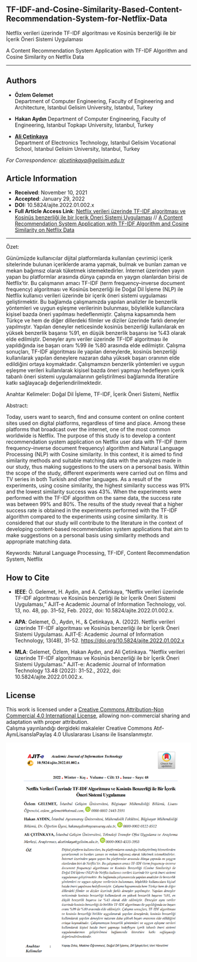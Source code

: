 ## TF-IDF-and-Cosine-Similarity-Based-Content-Recommendation-System-for-Netflix-Data

Netflix verileri üzerinde TF-IDF algoritması ve Kosinüs benzerliği ile bir İçerik Öneri Sistemi Uygulaması

A Content Recommendation System Application with TF-IDF Algorithm and Cosine Similarity on Netflix Data 

---

## Authors
- **Özlem Gelemet**  
  Department of Computer Engineering, Faculty of Engineering and Architecture, Istanbul Gelisim University, Istanbul, Turkey

- **Hakan Aydın** 
  Department of Computer Engineering, Faculty of Engineering, Istanbul Topkapı University, Istanbul, Turkey

- [**Ali Çetinkaya**](https://scholar.google.com.tr/citations?user=XSEW-NcAAAAJ)  
  Department of Electronics Technology, Istanbul Gelisim Vocational School, Istanbul Gelisim University, Istanbul, Turkey 

*For Correspondence: alcetinkaya@gelisim.edu.tr*

## Article Information
- **Received**: November 10, 2021  
- **Accepted**: January 29, 2022
- **DOI:** 10.5824/ajite.2022.01.002.x
- **Full Article Access Link**: [Netflix verileri üzerinde TF-IDF algoritması ve Kosinüs benzerliği ile bir İçerik Öneri Sistemi Uygulaması](https://dergipark.org.tr/tr/pub/ajit-e/issue/68716/1012354) // [A Content Recommendation System Application with TF-IDF Algorithm and Cosine Similarity on Netflix Data](https://dergipark.org.tr/tr/pub/ajit-e/issue/68716/1012354)

---

Özet:

Günümüzde kullanıcılar dijital platformlarda kullanılan çevrimiçi içerik sitelerinde bulunan içeriklerde arama yapmak, bulmak ve bunları zaman ve mekan bağımsız olarak tüketmek istemektedirler. İnternet üzerinden yayın yapan bu platformlar arasında dünya çapında en yaygın olanlardan birisi de Netflix’tir. Bu çalışmanın amacı TF-IDF (term frequency–inverse document frequency) algoritması ve Kosinüs benzerliği ile Doğal Dil İşleme (NLP) ile Netflix kullanıcı verileri üzerinde bir içerik öneri sistemi uygulaması geliştirmektir. Bu bağlamda çalışmamızda yapılan analizler ile benzerlik yöntemleri ve uygun eşleşme verilerinin bulunması, böylelikle kullanıcılara kişisel bazda öneri yapılması hedeflenmiştir. Çalışma kapsamında hem Türkçe ve hem de diğer dillerdeki filmler ve diziler üzerinde farklı deneyler yapılmıştır. Yapılan deneyler neticesinde kosinüs benzerliği kullanılarak en yüksek benzerlik başarısı %91, en düşük benzerlik başarısı ise %43 olarak elde edilmiştir. Deneyler aynı veriler üzerinde TF-IDF algoritması ile yapıldığında ise başarı oranı %99 ile %80 arasında elde edilmiştir. Çalışma sonuçları, TF-IDF algoritması ile yapılan deneylerde, kosinüs benzerliği kullanılarak yapılan deneylere nazaran daha yüksek başarı oranının elde edildiğini ortaya koymaktadır. Çalışmamızın benzerlik yöntemleri ve uygun eşleşme verileri kullanılarak kişisel bazda öneri yapmayı hedefleyen içerik tabanlı öneri sistemi uygulamalarının geliştirilmesi bağlamında literatüre katkı sağlayacağı değerlendirilmektedir.

Anahtar Kelimeler: Doğal Dil İşleme, TF-IDF, İçerik Öneri Sistemi, Netflix

Abstract:

Today, users want to search, find and consume content on online content sites used on digital platforms, regardless of time and place. Among these platforms that broadcast over the internet, one of the most common worldwide is Netflix. The purpose of this study is to develop a content recommendation system application on Netflix user data with TF-IDF (term frequency–inverse document frequency) algorithm and Natural Language Processing (NLP) with Cosine similarity. In this context, it is aimed to find similarity methods and suitable matching data with the analyzes made in our study, thus making suggestions to the users on a personal basis. Within the scope of the study, different experiments were carried out on films and TV series in both Turkish and other languages. As a result of the experiments, using cosine similarity, the highest similarity success was 91% and the lowest similarity success was 43%. When the experiments were performed with the TF-IDF algorithm on the same data, the success rate was between 99% and 80%. The results of the study reveal that a higher success rate is obtained in the experiments performed with the TF-IDF algorithm compared to the experiments using cosine similarity. It is considered that our study will contribute to the literature in the context of developing content-based recommendation system applications that aim to make suggestions on a personal basis using similarity methods and appropriate matching data.

Keywords: Natural Language Processing, TF-IDF, Content Recommendation System, Netflix

## How to Cite

- **IEEE**: Ö. Gelemet, H. Aydin, and A. Çeti̇nkaya, “Netflix verileri üzerinde TF-IDF algoritması ve Kosinüs benzerliği ile bir İçerik Öneri Sistemi Uygulaması,” AJIT-e Academic Journal of Information Technology, vol. 13, no. 48, pp. 31–52, Feb. 2022, doi: 10.5824/ajite.2022.01.002.x.

- **APA**: Gelemet, Ö., Aydın, H., & Çetinkaya, A. (2022). Netflix verileri üzerinde TF-IDF algoritması ve Kosinüs benzerliği ile bir İçerik Öneri Sistemi Uygulaması. AJIT-E: Academic Journal of Information Technology, 13(48), 31-52. https://doi.org/10.5824/ajite.2022.01.002.x	

- **MLA**: Gelemet, Özlem, Hakan Aydın, and Ali Çetinkaya. "Netflix verileri üzerinde TF-IDF algoritması ve Kosinüs benzerliği ile bir İçerik Öneri Sistemi Uygulaması." AJIT-e: Academic Journal of Information Technology 13.48 (2022): 31-52., 2022,  doi: 10.5824/ajite.2022.01.002.x.

## License

This work is licensed under a [Creative Commons Attribution-Non Commercial 4.0 International License](https://creativecommons.org/licenses/by-nc/4.0/), allowing non-commercial sharing and adaptation with proper attribution.   
Çalışma yayınlandığı dergideki makaleler Creative Commons Atıf-AynıLisanslaPaylaş 4.0 Uluslararası Lisansı ile lisanslanmıştır.

![alternatif metin](https://github.com/acetinkaya/TF-IDF-and-Cosine-Similarity-Based-Content-Recommendation-System-for-Netflix-Data/blob/main/Netflix-TF-IDF.png)

